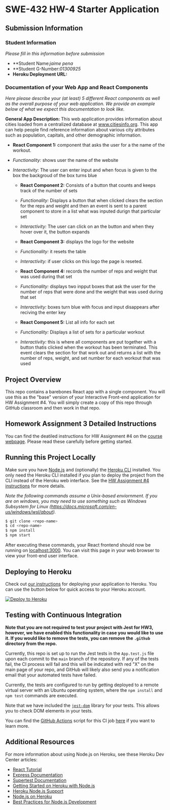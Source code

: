 # SWE-432 HW-4 Starter Application

## Submission Information

### Student Information

*Please fill in this information before submission*

* **Student Name:*jaime pena* 
* **Student G-Number:*01300925* 
* **Heroku Deployment URL:**

### Documentation of your Web App and React Components

*Here please describe your (at least) 5 different React components as well as the overall purpose of your web application. We provide an example below of what we expect this documentation to look like.*

**General App Description:** This web application provides information about cities loaded from a centralized database at www.citiesinfo.org. This app can help people find reference information about various city attributes such as population, capitals, and other demographic information.



* **React Component 1:** component that asks the user for a the name of the workout.
* *Functionality:*  shows user the name of the website
* *Interactivity:* The user can enter input and when focus is given to the box the backgroud of the box turns blue


  * **React Component 2:** Consists of a button that counts and keeps track of the number of sets  
  * *Functionality:* Displays a button that when clicked clears the section for the reps and weight and then an event is sent to a parent component to store in a list what was inputed durign that particular set
  * *Interactivity:* The user can click on an the button and when they hover over it, the button expands

  * **React Component 3:** displays the logo for the website
  * *Functionality:* it resets the table
  * *Interactivity:* if user clicks on this logo the page is reseted.


  * **React Component 4:** records the number of reps and weight that was used during that set
  * *Functionality:* displays two inpput boxes that ask the user for the number of reps that were done and the weight that was used during that set
  * *Interactivity:* boxes turn blue with focus and input disappears after reciving the enter key

  * **React Component 5:** List all info for each set
  * *Functionality:* Displays a list of sets for a particular workout
  * *Interactivity:* this is where all components are put together with a button thatis clicked when the workout has been terminated. This event clears the section for that work out and returns a list with the number of reps, weight, and set number for each workout that was used

## Project Overview

This repo contains a barebones React app with a single component. You will use this as the "base" version of your Interactive Front-end application for HW Assignment #4. You will simply create a copy of this repo through GitHub classroom and then work in that repo. 

## Homework Assignment 3 Detailed Instructions

You can find the deatiled instructions for HW Assignment #4 on the [course webpage](https://kpmoran.cs.gmu.edu/swe-432-f22/hw4-tutorial/). Please read these carefully before getting started.

## Running this Project Locally

Make sure you have [Node.js](http://nodejs.org/) and (optionally) the [Heroku CLI](https://cli.heroku.com/) installed. You only need the Heroku CLI installed if you plan to deploy the project from the CLI instead of the Heroku web interface. See the [HW Assignment #4 instructions](https://kpmoran.cs.gmu.edu/swe-432-f22/hw4-tutorial/) for more details.

*Note the following commands assume a Unix-based enviornment. If you are on windows, you may need to use something such as Windows Subsystem for Linux (https://docs.microsoft.com/en-us/windows/wsl/about).*

```sh
$ git clone <repo-name>
$ cd <repo-name>
$ npm install
$ npm start
```

After executing these commands, your React frontend should now be running on [localhost:3000](http://localhost:3000/). You can visit this page in your web browser to view your front-end user interface.

## Deploying to Heroku

Check out [our instructions](https://kpmoran.cs.gmu.edu/swe-432-f22/hw4-tutorial/) for deploying your application to Heroku. You can use the button below for quick access to your Heroku account.

[![Deploy to Heroku](https://www.herokucdn.com/deploy/button.png)](https://heroku.com/deploy)

## Testing with Continuous Integration

**Note that you are not required to test your project with Jest for HW3, however, we have enabled this functionality in case you would like to use it. If you would like to remove the tests, you can remove the `.github` directory from the repo.**

Currently, this repo is set up to run the Jest tests in the `App.test.js` file upon each commit to the `main` branch of the repository. If any of the tests fail, the CI process will fail and this will be indicated with red "X" on the main page of your repo, and GitHub will likely also send you a notification email that your automated tests have failed.

Currently, the tests are configured to run by getting deployed to a remote virtual server with an Ubuntu operating system, where the `npm install` and `npm test` commands are executed.

Note that we have included the [`jest-dom`](https://testing-library.com/docs/ecosystem-jest-dom/) library for your tests. This allows you to check DOM elements in your tests.

You can find the [GitHub Actions](https://github.com/features/actions) script for this CI job [here](.github/workflows/ci.yml) if you want to learn more.

## Additional Resources

For more information about using Node.js on Heroku, see these Heroku Dev Center articles:

- [React Tutorial](https://reactjs.org/tutorial/tutorial.html)
- [Express Documentation](https://expressjs.com/en/5x/api.html)
- [Supertest Documentation](https://www.npmjs.com/package/supertest)
- [Getting Started on Heroku with Node.js](https://devcenter.heroku.com/articles/getting-started-with-nodejs)
- [Heroku Node.js Support](https://devcenter.heroku.com/articles/nodejs-support)
- [Node.js on Heroku](https://devcenter.heroku.com/categories/nodejs)
- [Best Practices for Node.js Development](https://devcenter.heroku.com/articles/node-best-practices)
